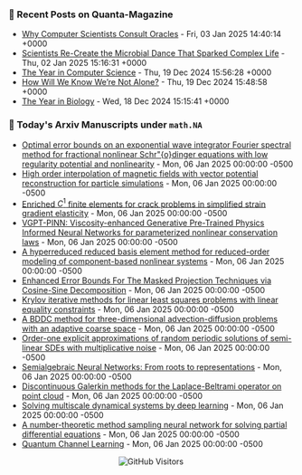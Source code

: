 ### 📝 Recent Posts on Quanta-Magazine
<!-- quanta starts -->
* <a href="https://www.quantamagazine.org/why-computer-scientists-consult-oracles-20250103/">Why Computer Scientists Consult Oracles</a> - Fri, 03 Jan 2025 14:40:14 +0000
* <a href="https://www.quantamagazine.org/scientists-re-create-the-microbial-dance-that-sparked-complex-life-20250102/">Scientists Re-Create the Microbial Dance That Sparked Complex Life</a> - Thu, 02 Jan 2025 15:16:31 +0000
* <a href="https://www.quantamagazine.org/the-year-in-computer-science-20241219/">The Year in Computer Science</a> - Thu, 19 Dec 2024 15:56:28 +0000
* <a href="https://www.quantamagazine.org/how-will-we-know-were-not-alone-20241219/">How Will We Know We’re Not Alone?</a> - Thu, 19 Dec 2024 15:48:58 +0000
* <a href="https://www.quantamagazine.org/the-year-in-biology-20241218/">The Year in Biology</a> - Wed, 18 Dec 2024 15:15:41 +0000
<!-- quanta ends -->


### 📝 Today's Arxiv Manuscripts under ``math.NA``
<!-- arxiv-math-na starts -->
* <a href="https://arxiv.org/abs/2501.01445">Optimal error bounds on an exponential wave integrator Fourier spectral method for fractional nonlinear Schr"{o}dinger equations with low regularity potential and nonlinearity</a> - Mon, 06 Jan 2025 00:00:00 -0500
* <a href="https://arxiv.org/abs/2501.01523">High order interpolation of magnetic fields with vector potential reconstruction for particle simulations</a> - Mon, 06 Jan 2025 00:00:00 -0500
* <a href="https://arxiv.org/abs/2501.01536">Enriched $C^1$ finite elements for crack problems in simplified strain gradient elasticity</a> - Mon, 06 Jan 2025 00:00:00 -0500
* <a href="https://arxiv.org/abs/2501.01587">VGPT-PINN: Viscosity-enhanced Generative Pre-Trained Physics Informed Neural Networks for parameterized nonlinear conservation laws</a> - Mon, 06 Jan 2025 00:00:00 -0500
* <a href="https://arxiv.org/abs/2501.01621">A hyperreduced reduced basis element method for reduced-order modeling of component-based nonlinear systems</a> - Mon, 06 Jan 2025 00:00:00 -0500
* <a href="https://arxiv.org/abs/2501.01651">Enhanced Error Bounds For The Masked Projection Techniques via Cosine-Sine Decomposition</a> - Mon, 06 Jan 2025 00:00:00 -0500
* <a href="https://arxiv.org/abs/2501.01655">Krylov iterative methods for linear least squares problems with linear equality constraints</a> - Mon, 06 Jan 2025 00:00:00 -0500
* <a href="https://arxiv.org/abs/2501.01676">A BDDC method for three-dimensional advection-diffusion problems with an adaptive coarse space</a> - Mon, 06 Jan 2025 00:00:00 -0500
* <a href="https://arxiv.org/abs/2501.01474">Order-one explicit approximations of random periodic solutions of semi-linear SDEs with multiplicative noise</a> - Mon, 06 Jan 2025 00:00:00 -0500
* <a href="https://arxiv.org/abs/2501.01564">Semialgebraic Neural Networks: From roots to representations</a> - Mon, 06 Jan 2025 00:00:00 -0500
* <a href="https://arxiv.org/abs/2012.15433">Discontinuous Galerkin methods for the Laplace-Beltrami operator on point cloud</a> - Mon, 06 Jan 2025 00:00:00 -0500
* <a href="https://arxiv.org/abs/2401.01220">Solving multiscale dynamical systems by deep learning</a> - Mon, 06 Jan 2025 00:00:00 -0500
* <a href="https://arxiv.org/abs/2411.17039">A number-theoretic method sampling neural network for solving partial differential equations</a> - Mon, 06 Jan 2025 00:00:00 -0500
* <a href="https://arxiv.org/abs/2407.04406">Quantum Channel Learning</a> - Mon, 06 Jan 2025 00:00:00 -0500
<!-- arxiv-math-na ends -->

<div align="center">
  
![GitHub Visitors](https://api.visitorbadge.io/api/visitors?path=https%3A%2F%2Fgithub.com%2Flowrank&label=profile%20views&labelColor=%231e1e2e&countColor=%23cba6f7)



</div>
